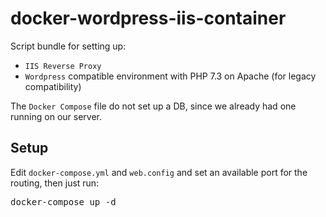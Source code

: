 # docker-wordpress-iis-container

Script bundle for setting up:
- `IIS Reverse Proxy`
- `Wordpress` compatible environment with PHP 7.3 on Apache (for legacy compatibility)

The `Docker Compose` file do not set up a DB, since we already had one running on our server.

## Setup
Edit `docker-compose.yml` and `web.config` and set an available port for the routing, then just run:
<pre>
docker-compose up -d
</pre>
